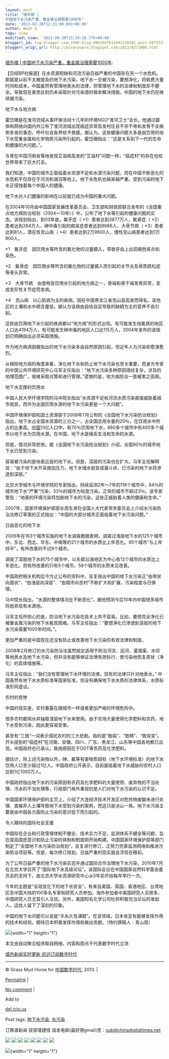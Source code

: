 ```yaml
--- 
layout: post 
title: "墙外楼 |
中国地下水污染严重，重金属治理需要1000年" 
date: '2013-02-20T12:31:00.001+08:00' 
author: Wenh Q
tags: view
modified\_time: '2013-09-30T15:29:10.776+08:00' 
blogger\_id: tag:blogger.com,1999:blog-4961947611491238191.post-5075521473501085233
blogger\_orig\_url: http://binaryware.blogspot.com/2013/02/1000.html
---
```

[墙外楼 |
中国地下水污染严重，重金属治理需要1000年](http://feedproxy.google.com/~r/chinagfwblog/~3/QKGGfjb9yTE/):



【日经BP社报道】在水资源短缺和河流污染日益严重的中国存在另一个水危机。那就是以前不太被提及的地下水污染。地下水一旦被污染，要想净化，将耗费大量时间和成本。中国虽然有管理地表水的法律，但管理地下水的法律和制度却不健全。导致现在甚至此刻仍未采取针对污染源的根本解决措施，中国的地下水仍在继续被污染。

地下水与地方病

霍岱珊是在淮河流域从事环保活动十几年的环境NGO“淮河卫士”会长。他通过媒体和网络向国内外公布了淮河流域出现癌症异常高发村庄且不孕不育和发育不全病例多发的事态，呼吁社会各界给予救援。据认为，这些健康问题大多是由饮用的地下水受重金属和化学物质污染所引起的。霍岱珊指出：“这是关系到下一代的生命和健康的大问题。”。

与曾在中国河南省等地发现艾滋病高发的“艾滋村”问题一样，“癌症村”的存在也给世界带来了巨大打击。

我们知道，中国的城市正面临着水资源不足和水源污染问题，而在中国不断恶化的水危机不仅存在于河流和湖沼等地上。地下水危机也越来越严重。受到污染的地下水正侵蚀着每个中国人的健康。

地下水对人们健康的影响在以前就已成为中国的重大问题。

在2004年10月由中国国家发展改革委员会、卫生部和财政部联合发布的《全国重点地方病防治规划（2004～10年）》中，公布了地下水等引起的健康问题的实态。该规划指出，到03年底，氟牙症（
*1）患者达到3877万人，氟骨症（
*2）患者达到284万人，砷中毒引起的痴呆症患者达到9686人，大骨节病（
*3）患者达到81人，潜在性克山病（
*4）患者达到2万9900人，慢性克山病患者达到1万900人。


*1　氟牙症　因饮用水等所含的氟化物的过量摄入，导致牙齿上出现褐色斑点和染色。


*2　氟骨症　因饮用水等所含的氟化物的过量摄入而引起的关节炎及骨质疏松症等骨头异常。


*3　大骨节病　由食物及饮用水引起的地方病之一，骨端和骨干端发育异常，变成变形性关节症而发病。


*4　克山病　以心肌病为主的疾病。因在中国黑龙江省克山县高发而得名。该地区的土壤和水中硒含量低，据认为该病由自给自足导致的缺硒为主的营养不良引起。

这些由饮用地下水引起的疾病都以“地方病”的形式出现。有可能发生地氟病的地区人口达4194万人，有可能发生砷中毒的地区人口达115万人，2004年发布的该规划已明确指出必须采取措施。

作为地方病诱因被指出的地下水污染多由自然原因引起，但近年人为污染却愈演愈烈。

从根除地方病的角度来看，净化地下水和防止地下水污染也至关重要，而身为专家的中国公共环境研究中心马军主任指出：“地下水污染多种原因错综复杂，涉及的地理范围广，很难采取对策和进行管理。”遗憾的是，地方病防治一直被束之高阁。

地下水支撑的饮用水

中国人民大学环境学院的马中院长指出“水资源不足和河流水质污染直接威胁着城市居民，而作为全国饮用水源的地下水污染更是一个大问题”。

中国环境保护部和国土资源部于2008年7月公布的《全国地下水污染防治规划》指出，地下水占全国水资源的三分之一，占全国总用水量的20％，在饮用水中所占的比重高。[中国](https://meilizhongguo.biz/chinese/tag/%e4%b8%ad%e5%9b%bd/?category=18271 "标签 中国 下的日志")13亿人口中，有70％饮用地下水，660多个城市中有400多个城市以地下水为饮用水源。在中国，地下水是维系生活和生命的水源。

但是，情况非常悲惨。据《全国地下水污染防治规划》介绍，全国90％的城市地下水已受到污染。

容易被污染的是地表近层的地下水。但是，深层的污染也在扩大。马军主任解释说：“由于地下水开采施加压力，地下水储水层变成漏斗状，已污染的地下水将渗透到深层。”

北京大学城市与环境学院的专家指出，持续监测2年～7年的118个城市中，64％的城市地下水“严重”污染，33％的城市为轻度污染。正常的城市不超过3％。该专家警告：“地表的环境污染将加剧地下水的污染，这些正威胁着人类的健康和生命。”

2007年，国家环境保护部部长周生贤在全国人大代表常务委员会上介绍水污染防治法修订草案的正式指出：“中国的大部分城市正面临着地下水污染问题。”

日益恶化的地下水

2006年在163个城市实施的地下水调查数据表明，调查过浅层地下水的125个城市中，东北、西北、华东、中南等的21个城市的水质比上年恶化。95个城市“与上年持平”，有所改善的不过9个城市。

调查了深层地下水的75个城市中，以东部沿海地区为中心有12个城市的水质比上年恶化。而有所改善的只有5个城市。58个城市的水质未见改善。

中国政府相关机构迄今为止公布的资料中，反复指出中国的地下水污染正“由带状向面状”、“由浅层向深层”、“由城市向农村”不断扩大和扩展，污染程度与日俱增。

马中院长指出，“水源的整体情况在不断恶化”，据他预测今后10年内中国很多城市将放弃现有水源地。

马军主任所担心的是，防治地下水污染在技术上并不容易。比如，要想完全净化已被重金属污染的地下水极其困难。马军主任指出：“要想净化已渗透到深层的地下水污染需要1000年时间。”。

更加严重的是中国现在还没有防止或改善地下水污染的有效法律和制度。

2008年2月修订的水污染防治法虽然规定适用于防治河流、运河、灌溉渠、水坝等地表水及地下水污染，但并没有能够保证法律有效执行、使污染地恢复原状（净化）的具体措施等。

马军主任指出：“我们没有管理地下水环境的法律。现有的法律只针对地表水。”
中国虽然有地下水水质标准等国家标准，但没有确保地下水水质的法律体系，水质标准形同虚设。

农村的悲惨

中国的现实是，农村暴露在跟城市一样或者更加严峻的环境危险中。

很多农村都用水井抽取浅层地下水来使用。由于农场大量使用化学肥料和农药，地下水受到污染，因此更容易受害。

甚至有“三致”一词表示侵扰农村的三大悲剧。指的是“致癌”、“致畸”、“致突变”。开头提到的“癌症村”在河南、安徽、四川、广东、黑龙江、山东等中国各地都已出现。中国政府也已承认，致病原因在于DDT等农药及化学肥料。

据估计，除上述污染物以外，砷、氟等有害物质超标（地下水环境标准）的地下水饮用人口至少超过1亿人。中国政府公开表示，目前面临着地下水威胁的农村人口达到1亿1000万人。

中国政府指出地下水的污染原因有农药及化学肥料的大量使用、废弃物的不当处理、汚水的不当处理等，行政部门格外重视的是人们对地下水污染的认识不足。

中国国家环境保护部的主页上，介绍了大连经济技术开发区对危险物废酸未进行处理、直接弃入土壤导致地下水受到污染的案例，而这只是冰山一角。地下水污染主要是由中国各方面防止污染的意识低下而引起的。

令人期待的国际社会支援

中国存在企业和行政管理体制不健全、技术实力不足、监测体系不健全等问题，旨在提高国民意识和防止污染的体制和制度刚开始构建。中国国家环境保护部等部门制定了“全国地下水污染防治规划”，反复进行修订，正努力完善监测网络和推进污染防治项目等。但是，每次修订规划，日益严重的现实就会浮现在眼前。

为了公布日益严重的地下水污染实态并通过国际合作治理地下水污染，2010年7月在北京大学召开了“国际地下水高级论坛”。该国际会议在中国国家自然科学基金委员会的支持下，由北京大学水资源研究中心从5年前开始每年举行一次。

今年的主题是“全球变化下的地下水安全”，有来自美国、英国、香港地区、台湾地区及中国大陆的100多名专家和研究人员参加。海外参加者中美国研究人员居多，中国研究人员尤其引人注目。另外，美国知名化学公司杜邦积极充当论坛的发起人，这给人留下了深刻的印象。

中国的地下水问题可以说是“半永久性课题”。在该领域，日本肯定有能够发挥作用的技术和经验。期待日本积极发挥作用和做出贡献。（特约撰稿人：青山周）

![](http://feeds.feedburner.com/~r/letscorp/aDmw/~4/RQ8pCnDu3QY){width="1"
height="1"}

本文由自动聚合程序取自网络，内容和观点不代表数字时代立场



[墙外新闻实时更新 欢迎订阅数字时代](http://eepurl.com/mstlf)


















------------------------------------------------------------------------

© Grass Mud Horse for [中国数字时代](https://meilizhongguo.biz/chinese),
2013. |

[Permalink](https://meilizhongguo.biz/chinese/2013/02/%e5%a2%99%e5%a4%96%e6%a5%bc-%e4%b8%ad%e5%9b%bd%e5%9c%b0%e4%b8%8b%e6%b0%b4%e6%b1%a1%e6%9f%93%e4%b8%a5%e9%87%8d%ef%bc%8c%e9%87%8d%e9%87%91%e5%b1%9e%e6%b2%bb%e7%90%86%e9%9c%80%e8%a6%811000%e5%b9%b4/)
|

[No
comment](https://meilizhongguo.biz/chinese/2013/02/%e5%a2%99%e5%a4%96%e6%a5%bc-%e4%b8%ad%e5%9b%bd%e5%9c%b0%e4%b8%8b%e6%b0%b4%e6%b1%a1%e6%9f%93%e4%b8%a5%e9%87%8d%ef%bc%8c%e9%87%8d%e9%87%91%e5%b1%9e%e6%b2%bb%e7%90%86%e9%9c%80%e8%a6%811000%e5%b9%b4/#comments)
|

Add to

[del.icio.us](http://del.icio.us/post?url=https://meilizhongguo.biz/chinese/2013/02/%e5%a2%99%e5%a4%96%e6%a5%bc-%e4%b8%ad%e5%9b%bd%e5%9c%b0%e4%b8%8b%e6%b0%b4%e6%b1%a1%e6%9f%93%e4%b8%a5%e9%87%8d%ef%bc%8c%e9%87%8d%e9%87%91%e5%b1%9e%e6%b2%bb%e7%90%86%e9%9c%80%e8%a6%811000%e5%b9%b4/&title=%E5%A2%99%E5%A4%96%E6%A5%BC%20%7C%20%E4%B8%AD%E5%9B%BD%E5%9C%B0%E4%B8%8B%E6%B0%B4%E6%B1%A1%E6%9F%93%E4%B8%A5%E9%87%8D%EF%BC%8C%E9%87%8D%E9%87%91%E5%B1%9E%E6%B2%BB%E7%90%86%E9%9C%80%E8%A6%811000%E5%B9%B4)





Post tags:
[地下水污染](https://meilizhongguo.biz/chinese/tag/%e5%9c%b0%e4%b8%8b%e6%b0%b4%e6%b1%a1%e6%9f%93/?category=18271),
[水污染](https://meilizhongguo.biz/chinese/tag/%e6%b0%b4%e6%b1%a1%e6%9f%93/?category=18271)



订靠谱新闻 获穿墙捷径
请发电邮(最好用gmail)至：sub@chinadigitaltimes.net







<div>

[![](http://feeds.feedburner.com/~ff/chinagfwblog?d=yIl2AUoC8zA)](http://feeds.feedburner.com/~ff/chinagfwblog?a=QKGGfjb9yTE:iN7gUKjPcO8:yIl2AUoC8zA)
[![](http://feeds.feedburner.com/~ff/chinagfwblog?i=QKGGfjb9yTE:iN7gUKjPcO8:-BTjWOF_DHI)](http://feeds.feedburner.com/~ff/chinagfwblog?a=QKGGfjb9yTE:iN7gUKjPcO8:-BTjWOF_DHI)
[![](http://feeds.feedburner.com/~ff/chinagfwblog?i=QKGGfjb9yTE:iN7gUKjPcO8:F7zBnMyn0Lo)](http://feeds.feedburner.com/~ff/chinagfwblog?a=QKGGfjb9yTE:iN7gUKjPcO8:F7zBnMyn0Lo)
[![](http://feeds.feedburner.com/~ff/chinagfwblog?i=QKGGfjb9yTE:iN7gUKjPcO8:V_sGLiPBpWU)](http://feeds.feedburner.com/~ff/chinagfwblog?a=QKGGfjb9yTE:iN7gUKjPcO8:V_sGLiPBpWU)
[![](http://feeds.feedburner.com/~ff/chinagfwblog?d=qj6IDK7rITs)](http://feeds.feedburner.com/~ff/chinagfwblog?a=QKGGfjb9yTE:iN7gUKjPcO8:qj6IDK7rITs)
[![](http://feeds.feedburner.com/~ff/chinagfwblog?d=l6gmwiTKsz0)](http://feeds.feedburner.com/~ff/chinagfwblog?a=QKGGfjb9yTE:iN7gUKjPcO8:l6gmwiTKsz0)
[![](http://feeds.feedburner.com/~ff/chinagfwblog?i=QKGGfjb9yTE:iN7gUKjPcO8:gIN9vFwOqvQ)](http://feeds.feedburner.com/~ff/chinagfwblog?a=QKGGfjb9yTE:iN7gUKjPcO8:gIN9vFwOqvQ)
[![](http://feeds.feedburner.com/~ff/chinagfwblog?d=TzevzKxY174)](http://feeds.feedburner.com/~ff/chinagfwblog?a=QKGGfjb9yTE:iN7gUKjPcO8:TzevzKxY174)

</div>

![](http://feeds.feedburner.com/~r/chinagfwblog/~4/QKGGfjb9yTE){width="1"
height="1"}
